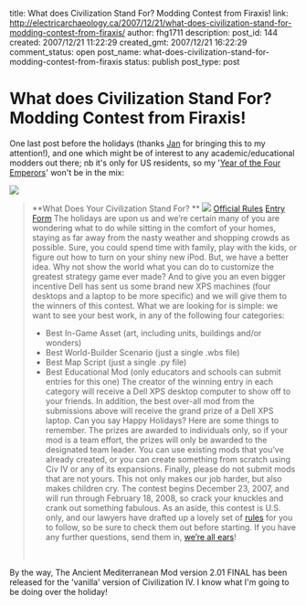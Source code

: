 title: What does Civilization Stand For? Modding Contest from Firaxis!
link: http://electricarchaeology.ca/2007/12/21/what-does-civilization-stand-for-modding-contest-from-firaxis/
author: fhg1711
description: 
post_id: 144
created: 2007/12/21 11:22:29
created_gmt: 2007/12/21 16:22:29
comment_status: open
post_name: what-does-civilization-stand-for-modding-contest-from-firaxis
status: publish
post_type: post

# What does Civilization Stand For? Modding Contest from Firaxis!

One last post before the holidays (thanks [Jan](http://tam.arbolingo.com/) for bringing this to my attention!), and one which might be of interest to any academic/educational modders out there; nb it's only for US residents, so my '[Year of the Four Emperors](http://planetcivilization.gamespy.com/View.php?view=Articles.Detail&id=33&game=4)' won't be in the mix: 

![](http://www.firaxis.com/images/content_commun_modcontest.gif)

> **What Does Your Civilization Stand For? ** ![](http://www.firaxis.com/x.gif) [Official Rules](http://www.firaxis.com/community/modcontest_rules.php) [Entry Form](http://www.firaxis.com/community/modcontest_form.php) The holidays are upon us and we’re certain many of you are wondering what to do while sitting in the comfort of your homes, staying as far away from the nasty weather and shopping crowds as possible. Sure, you could spend time with family, play with the kids, or figure out how to turn on your shiny new iPod. But, we have a better idea. Why not show the world what you can do to customize the greatest strategy game ever made? And to give you an even bigger incentive Dell has sent us some brand new XPS machines (four desktops and a laptop to be more specific) and we will give them to the winners of this contest. What we are looking for is simple: we want to see your best work, in any of the following four categories: 
> 
>   * Best In-Game Asset (art, including units, buildings and/or wonders)
>   * Best World-Builder Scenario (just a single .wbs file)
>   * Best Map Script (just a single .py file)
>   * Best Educational Mod (only educators and schools can submit entries for this one)
> The creator of the winning entry in each category will receive a Dell XPS desktop computer to show off to your friends. In addition, the best over-all mod from the submissions above will receive the grand prize of a Dell XPS laptop. Can you say Happy Holidays? Here are some things to remember. The prizes are awarded to individuals only, so if your mod is a team effort, the prizes will only be awarded to the designated team leader. You can use existing mods that you’ve already created, or you can create something from scratch using Civ IV or any of its expansions. Finally, please do not submit mods that are not yours. This not only makes our job harder, but also makes children cry. The contest begins December 23, 2007, and will run through February 18, 2008, so crack your knuckles and crank out something fabulous. As an aside, this contest is U.S. only, and our lawyers have drafted up a lovely set of [rules](http://www.firaxis.com/community/modcontest_rules.php) for you to follow, so be sure to check them out before starting. If you have any further questions, send them in, [we’re all ears](mailto:dshirk@firaxis.com)! 
> 
>  

By the way, The Ancient Mediterranean Mod version 2.01 FINAL has been released for the 'vanilla' version of Civilization IV. I know what I'm going to be doing over the holiday!